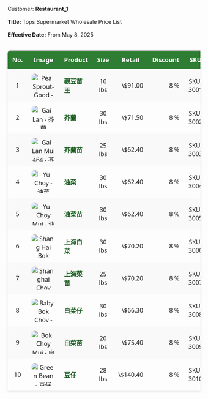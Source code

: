 Customer: **Restaurant_1**  
<br>**Title:** Tops Supermarket Wholesale Price List  
<br>**Effective Date:** From May 8, 2025  
<br>

<table style="width:100%; border-collapse:separate; border-spacing:0; font-family:'Segoe UI',sans-serif; box-shadow:0 2px 8px rgba(0,0,0,0.1);">
  <thead>
    <tr style="background-color:#2E7D32; color:#fff;">
      <th style="padding:12px; border-bottom:2px solid #fff; border-radius:8px 0 0 0;">No.</th>
      <th style="padding:12px; border-bottom:2px solid #fff;">Image</th>
      <th style="padding:12px; border-bottom:2px solid #fff;">Product</th>
      <th style="padding:12px; border-bottom:2px solid #fff;">Size</th>
      <th style="padding:12px; border-bottom:2px solid #fff;">Retail</th>
      <th style="padding:12px; border-bottom:2px solid #fff;">Discount</th>
      <th style="padding:12px; border-bottom:2px solid #fff; border-radius:0 8px 0 0;">SKU</th>
    </tr>
  </thead>
  <tbody>
    <tr style="background:#f9f9f9;">
      <td style="padding:12px; text-align:center;">1</td>
      <td style="padding:12px; text-align:center;">
        <img src="https://afodltd.com/wp-content/uploads/2020/07/80-031-300x225.jpg"
             alt="Pea Sprout-Good - 觀豆苗王"
             style="max-width:60px; max-height:60px; object-fit:cover; border-radius:6px;"/>
      </td>
      <td style="padding:12px;">
        <a href="https://mckinwholesale.ca/products/sku-3001"
           style="color:#1B5E20; font-weight:bold; text-decoration:none;">
          觀豆苗王
        </a>
      </td>
      <td style="padding:12px; text-align:center;">10 lbs</td>
      <td style="padding:12px; text-align:right;">\$91.00</td>
      <td style="padding:12px; text-align:right;">8 %</td>
      <td style="padding:12px; text-align:center;">SKU-3001</td>
    </tr>
    <tr>
      <td style="padding:12px; text-align:center;">2</td>
      <td style="padding:12px; text-align:center;">
        <img src="https://afodltd.com/wp-content/uploads/2024/07/50-615-300x225.jpg"
             alt="Gai Lan - 芥蘭"
             style="max-width:60px; max-height:60px; object-fit:cover; border-radius:6px;"/>
      </td>
      <td style="padding:12px;">
        <a href="https://mckinwholesale.ca/products/sku-3002"
           style="color:#1B5E20; font-weight:bold; text-decoration:none;">
          芥蘭
        </a>
      </td>
      <td style="padding:12px; text-align:center;">30 lbs</td>
      <td style="padding:12px; text-align:right;">\$71.50</td>
      <td style="padding:12px; text-align:right;">8 %</td>
      <td style="padding:12px; text-align:center;">SKU-3002</td>
    </tr>
    <tr style="background:#f9f9f9;">
      <td style="padding:12px; text-align:center;">3</td>
      <td style="padding:12px; text-align:center;">
        <img src="https://afodltd.com/wp-content/uploads/2020/08/50-472-300x225.jpg"
             alt="Gai Lan Mui 464 - 芥蘭苗"
             style="max-width:60px; max-height:60px; object-fit:cover; border-radius:6px;"/>
      </td>
      <td style="padding:12px;">
        <a href="https://mckinwholesale.ca/products/sku-3003"
           style="color:#1B5E20; font-weight:bold; text-decoration:none;">
          芥蘭苗
        </a>
      </td>
      <td style="padding:12px; text-align:center;">25 lbs</td>
      <td style="padding:12px; text-align:right;">\$62.40</td>
      <td style="padding:12px; text-align:right;">8 %</td>
      <td style="padding:12px; text-align:center;">SKU-3003</td>
    </tr>
    <tr>
      <td style="padding:12px; text-align:center;">4</td>
      <td style="padding:12px; text-align:center;">
        <img src="https://afodltd.com/wp-content/uploads/2019/04/20-088-300x225.jpg"
             alt="Yu Choy - 油菜"
             style="max-width:60px; max-height:60px; object-fit:cover; border-radius:6px;"/>
      </td>
      <td style="padding:12px;">
        <a href="https://mckinwholesale.ca/products/sku-3004"
           style="color:#1B5E20; font-weight:bold; text-decoration:none;">
          油菜
        </a>
      </td>
      <td style="padding:12px; text-align:center;">30 lbs</td>
      <td style="padding:12px; text-align:right;">\$62.40</td>
      <td style="padding:12px; text-align:right;">8 %</td>
      <td style="padding:12px; text-align:center;">SKU-3004</td>
    </tr>
    <tr style="background:#f9f9f9;">
      <td style="padding:12px; text-align:center;">5</td>
      <td style="padding:12px; text-align:center;">
        <img src="https://afodltd.com/wp-content/uploads/2020/08/50-47-300x225.jpg"
             alt="Yu Choy Mui - 油菜苗"
             style="max-width:60px; max-height:60px; object-fit:cover; border-radius:6px;"/>
      </td>
      <td style="padding:12px;">
        <a href="https://mckinwholesale.ca/products/sku-3005"
           style="color:#1B5E20; font-weight:bold; text-decoration:none;">
          油菜苗
        </a>
      </td>
      <td style="padding:12px; text-align:center;">30 lbs</td>
      <td style="padding:12px; text-align:right;">\$62.40</td>
      <td style="padding:12px; text-align:right;">8 %</td>
      <td style="padding:12px; text-align:center;">SKU-3005</td>
    </tr>
    <tr>
      <td style="padding:12px; text-align:center;">6</td>
      <td style="padding:12px; text-align:center;">
        <img src="https://afodltd.com/wp-content/uploads/2019/03/30-26-300x225.jpg"
             alt="Shang Hai Bok Choy - 上海白菜"
             style="max-width:60px; max-height:60px; object-fit:cover; border-radius:6px;"/>
      </td>
      <td style="padding:12px;">
        <a href="https://mckinwholesale.ca/products/sku-3006"
           style="color:#1B5E20; font-weight:bold; text-decoration:none;">
          上海白菜
        </a>
      </td>
      <td style="padding:12px; text-align:center;">30 lbs</td>
      <td style="padding:12px; text-align:right;">\$70.20</td>
      <td style="padding:12px; text-align:right;">8 %</td>
      <td style="padding:12px; text-align:center;">SKU-3006</td>
    </tr>
    <tr style="background:#f9f9f9;">
      <td style="padding:12px; text-align:center;">7</td>
      <td style="padding:12px; text-align:center;">
        <img src="https://afodltd.com/wp-content/uploads/2019/04/20-08-300x225.jpg"
             alt="Shanghai Choy Mui - 上海菜苗"
             style="max-width:60px; max-height:60px; object-fit:cover; border-radius:6px;"/>
      </td>
      <td style="padding:12px;">
        <a href="https://mckinwholesale.ca/products/sku-3007"
           style="color:#1B5E20; font-weight:bold; text-decoration:none;">
          上海菜苗
        </a>
      </td>
      <td style="padding:12px; text-align:center;">25 lbs</td>
      <td style="padding:12px; text-align:right;">\$70.20</td>
      <td style="padding:12px; text-align:right;">8 %</td>
      <td style="padding:12px; text-align:center;">SKU-3007</td>
    </tr>
    <tr>
      <td style="padding:12px; text-align:center;">8</td>
      <td style="padding:12px; text-align:center;">
        <img src="https://cdn.yoursite.com/images/sku-3008.jpg"
             alt="Baby Bok Choy - 白菜仔"
             style="max-width:60px; max-height:60px; object-fit:cover; border-radius:6px;"/>
      </td>
      <td style="padding:12px;">
        <a href="https://mckinwholesale.ca/products/sku-3008"
           style="color:#1B5E20; font-weight:bold; text-decoration:none;">
          白菜仔
        </a>
      </td>
      <td style="padding:12px; text-align:center;">30 lbs</td>
      <td style="padding:12px; text-align:right;">\$66.30</td>
      <td style="padding:12px; text-align:right;">8 %</td>
      <td style="padding:12px; text-align:center;">SKU-3008</td>
    </tr>
    <tr style="background:#f9f9f9;">
      <td style="padding:12px; text-align:center;">9</td>
      <td style="padding:12px; text-align:center;">
        <img src="https://cdn.yoursite.com/images/sku-3009.jpg"
             alt="Bok Choy Mui - 白菜苗"
             style="max-width:60px; max-height:60px; object-fit:cover; border-radius:6px;"/>
      </td>
      <td style="padding:12px;">
        <a href="https://mckinwholesale.ca/products/sku-3009"
           style="color:#1B5E20; font-weight:bold; text-decoration:none;">
          白菜苗
        </a>
      </td>
      <td style="padding:12px; text-align:center;">20 lbs</td>
      <td style="padding:12px; text-align:right;">\$75.40</td>
      <td style="padding:12px; text-align:right;">8 %</td>
      <td style="padding:12px; text-align:center;">SKU-3009</td>
    </tr>
    <tr>
      <td style="padding:12px; text-align:center;">10</td>
      <td style="padding:12px; text-align:center;">
        <img src="https://cdn.yoursite.com/images/sku-3010.jpg"
             alt="Green Bean - 豆仔"
             style="max-width:60px; max-height:60px; object-fit:cover; border-radius:6px;"/>
      </td>
      <td style="padding:12px;">
        <a href="https://mckinwholesale.ca/products/sku-3010"
           style="color:#1B5E20; font-weight:bold; text-decoration:none;">
          豆仔
        </a>
      </td>
      <td style="padding:12px; text-align:center;">28 lbs</td>
      <td style="padding:12px; text-align:right;">\$140.40</td>
      <td style="padding:12px; text-align:right;">8 %</td>
      <td style="padding:12px; text-align:center;">SKU-3010</td>
    </tr>
  </tbody>
</table>
